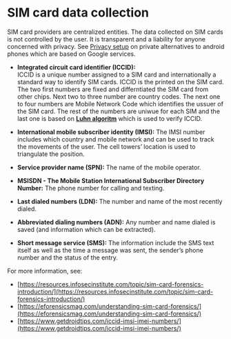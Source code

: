 # SIM card data collection

SIM card providers are centralized entities. The data collected on SIM cards is not controlled by the user. It is transparent and a liability for anyone concerned with privacy. See [Privacy setup](./privacy_setup.md) on private alternatives to android phones which are based on Google services.

- **Integrated circuit card identifier (ICCID):**  
ICCID is a unique number assigned to a SIM card and internationally a standard way to identify SIM cards.
ICCID is the printed on the SIM card. The two first numbers are fixed and differntiated the SIM card from other chips. Next two to three number are country codes. The next one to four numbers are Mobile Network Code which identifies the ussuer of the SIM card. The rest of the numbers are uniwue for each SIM and the last one is based on [**Luhn algoritm**](https://en.wikipedia.org/wiki/Luhn_algorithm) which is used to verify ICCID.

- **International mobile subscriber identity (IMSI):**
The IMSI number includes which country and mobile network and can be used to track the movements of the user. The cell towers’ location is used to triangulate the position.

- **Service provider name (SPN):** The name of the mobile operator.

- **MSISDN - The Mobile Station International Subscriber Directory Number:** The phone number for calling and texting. 

- **Last dialed numbers (LDN):** The number and name of the most recently dialed.

 - **Abbreviated dialing numbers (ADN):** Any number and name dialed is saved (and information which can be extracted).

 - **Short message service (SMS):** The information include the SMS text itself as well as the time a message was sent, the sender’s phone number and the status of the entry. 

For more information, see:
- [https://resources.infosecinstitute.com/topic/sim-card-forensics-introduction/](https://resources.infosecinstitute.com/topic/sim-card-forensics-introduction/)  
- [https://eforensicsmag.com/understanding-sim-card-forensics/](https://eforensicsmag.com/understanding-sim-card-forensics/)  
- [https://www.getdroidtips.com/iccid-imsi-imei-numbers/](https://www.getdroidtips.com/iccid-imsi-imei-numbers/)
